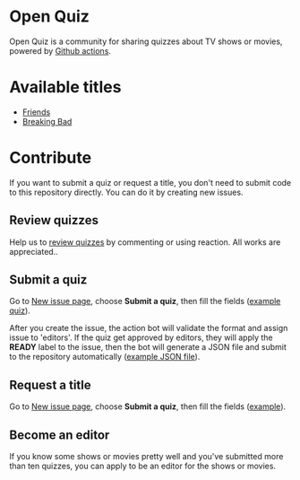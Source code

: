 # Open Quiz

Open Quiz is a community for sharing quizzes about TV shows or movies, powered by [Github actions](https://github.com/openquiz/actions/).

# Available titles
- [Friends](https://github.com/openquiz/openquiz/issues?q=label%3AFriends)
- [Breaking Bad](https://github.com/openquiz/openquiz/issues?q=label%3A%22Breaking+Bad%22)

# Contribute

If you want to submit a quiz or request a title, you don't need to submit code to this repository directly. You can do it by creating new issues.
 
 ## Review quizzes
Help us to [review quizzes](https://github.com/openquiz/openquiz/issues?q=is%3Aissue) by commenting or using reaction. All works are appreciated..

## Submit a quiz
Go to [New issue page](https://github.com/openquiz/openquiz/issues/new/choose), choose **Submit a quiz**, then fill the fields ([example quiz](https://github.com/openquiz/openquiz/issues/4)).
 
 After you create the issue, the action bot will validate the format and assign issue to 'editors'. If the quiz get approved by editors, they will apply the **READY** label to the issue, then the bot will generate a JSON file and submit to the repository automatically ([example JSON file](https://github.com/openquiz/openquiz/pull/5/commits/2f70d3f8487501f54cc8030aedebfeeedae6fa59)).
 
 ## Request a title
 Go to [New issue page](https://github.com/openquiz/openquiz/issues/new/choose), choose **Submit a quiz**, then fill the fields ([example](https://github.com/openquiz/openquiz/issues/1)).
 
 ## Become an editor
 If you know some shows or movies pretty well and you've submitted more than ten quizzes, you can apply to be an editor for the shows or movies.

  
 
 
